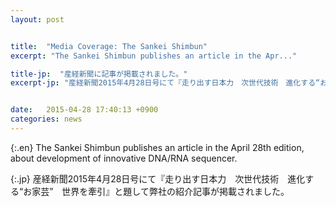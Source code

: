 ```yaml
---
layout: post


title:  "Media Coverage: The Sankei Shimbun"
excerpt: "The Sankei Shimbun publishes an article in the Apr..."

title-jp:  "産経新聞に記事が掲載されました。"
excerpt-jp: "産経新聞2015年4月28日号にて『走り出す日本力　次世代技術　進化する“お家芸”　世界を牽引』と題..."


date:   2015-04-28 17:40:13 +0900
categories: news
---
```


{:.en}
The Sankei Shimbun publishes an article in the April 28th edition, about development of innovative DNA/RNA sequencer.


{:.jp}
産経新聞2015年4月28日号にて『走り出す日本力　次世代技術　進化する“お家芸”　世界を牽引』と題して弊社の紹介記事が掲載されました。
